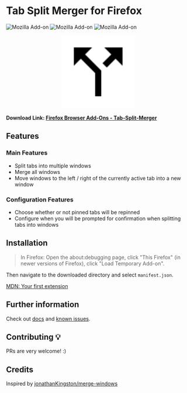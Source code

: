 # Tab Split Merger for Firefox
![Mozilla Add-on](https://img.shields.io/amo/users/%7B7f59e59d-6ece-4399-9c0d-b98d36c4db8c%7D)
![Mozilla Add-on](https://img.shields.io/amo/v/%7B7f59e59d-6ece-4399-9c0d-b98d36c4db8c%7D)
![Mozilla Add-on](https://img.shields.io/amo/stars/%7B7f59e59d-6ece-4399-9c0d-b98d36c4db8c%7D)

<div style="text-align:center;"><img style="width:200px;height:200px" src="./icons/split.svg"></div>

**Download Link: [Firefox Browser Add-Ons - Tab-Split-Merger](https://addons.mozilla.org/en-US/firefox/addon/tab-split-merger/)**

## Features
### Main Features
* Split tabs into multiple windows
* Merge all windows
* Move windows to the left / right of the currently active tab into a new 
window

### Configuration Features
* Choose whether or not pinned tabs will be repinned
* Configure when you will be prompted for confirmation when splitting tabs 
into windows

## Installation
> In Firefox: Open the about:debugging page, click "This Firefox" (in newer 
versions of Firefox), click "Load Temporary Add-on".

Then navigate to the downloaded directory and select `manifest.json`.

[MDN: Your first extension](https://developer.mozilla.org/en-US/docs/Mozilla/Add-ons/WebExtensions/Your_first_WebExtension)

## Further information
Check out [docs](docs/docs.md) and [known issues](docs/known_issues.md).

## Contributing :bulb:
PRs are very welcome! :)

## Credits
Inspired by [jonathanKingston/merge-windows](https://github.com/jonathanKingston/merge-windows)
